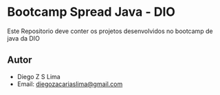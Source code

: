 # Bootcamp Spread Java - DIO

Este Repositorio deve conter os projetos desenvolvidos no bootcamp de java da DIO

## Autor

- Diego Z S Lima
- Email: diegozacariaslima@gmail.com
